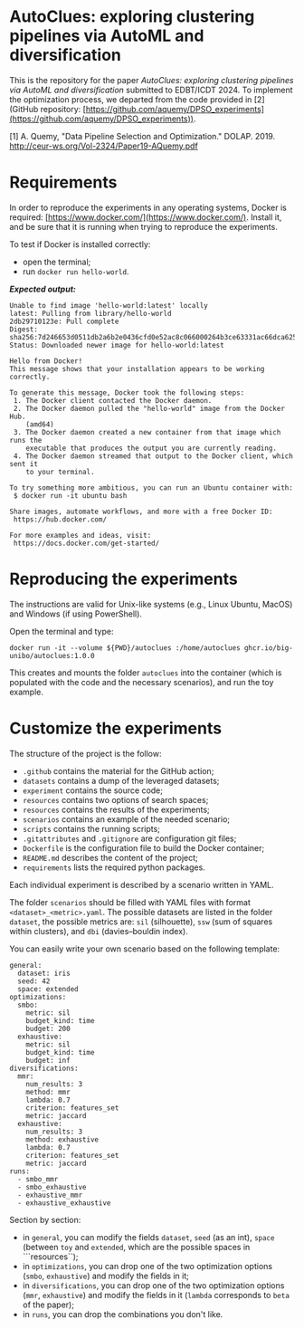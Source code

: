 # AutoClues: exploring clustering pipelines via AutoML and diversification

This is the repository for the paper *AutoClues: exploring clustering pipelines via AutoML and diversification* submitted to EDBT/ICDT 2024.
To implement the optimization process, we departed from the code provided in [2] (GitHub repository: [https://github.com/aquemy/DPSO_experiments](https://github.com/aquemy/DPSO_experiments)).

[1] A. Quemy, "Data Pipeline Selection and Optimization." DOLAP. 2019. http://ceur-ws.org/Vol-2324/Paper19-AQuemy.pdf

# Requirements

In order to reproduce the experiments in any operating systems, Docker is required: [https://www.docker.com/](https://www.docker.com/).
Install it, and be sure that it is running when trying to reproduce the experiments.

To test if Docker is installed correctly:

- open the terminal;
- run ```docker run hello-world```.

***Expected output:***

```
Unable to find image 'hello-world:latest' locally
latest: Pulling from library/hello-world
2db29710123e: Pull complete
Digest: sha256:7d246653d0511db2a6b2e0436cfd0e52ac8c066000264b3ce63331ac66dca625
Status: Downloaded newer image for hello-world:latest

Hello from Docker!
This message shows that your installation appears to be working correctly.

To generate this message, Docker took the following steps:
 1. The Docker client contacted the Docker daemon.
 2. The Docker daemon pulled the "hello-world" image from the Docker Hub.
    (amd64)
 3. The Docker daemon created a new container from that image which runs the
    executable that produces the output you are currently reading.
 4. The Docker daemon streamed that output to the Docker client, which sent it
    to your terminal.

To try something more ambitious, you can run an Ubuntu container with:
 $ docker run -it ubuntu bash

Share images, automate workflows, and more with a free Docker ID:
 https://hub.docker.com/

For more examples and ideas, visit:
 https://docs.docker.com/get-started/
```

# Reproducing the experiments

The instructions are valid for Unix-like systems (e.g., Linux Ubuntu, MacOS) and Windows (if using PowerShell).


Open the terminal and type:

```
docker run -it --volume ${PWD}/autoclues :/home/autoclues ghcr.io/big-unibo/autoclues:1.0.0
```

This creates and mounts the folder ```autoclues``` into the container (which is populated with the code and the necessary scenarios), and run the toy example.


# Customize the experiments

The structure of the project is the follow:

- ```.github``` contains the material for the GitHub action;
- ```datasets``` contains a dump of the leveraged datasets;
- ```experiment``` contains the source code;
- ```resources``` contains two options of search spaces;
- ```resources``` contains the results of the experiments;
- ```scenarios``` contains an example of the needed scenario;
- ```scripts``` contains the running scripts;
- ```.gitattributes``` and ```.gitignore``` are configuration git files;
- ```Dockerfile``` is the configuration file to build the Docker container;
- ```README.md``` describes the content of the project;
- ```requirements``` lists the required python packages.

Each individual experiment is described by a scenario written in YAML.

The folder ```scenarios``` should be filled with YAML files with format ```<dataset>_<metric>.yaml```.
The possible datasets are listed in the folder ```dataset```, the possible metrics are: ```sil``` (silhouette), ```ssw``` (sum of squares within clusters), and ```dbi``` (davies–bouldin index).

You can easily write your own scenario based on the following template:

```
general:
  dataset: iris
  seed: 42
  space: extended
optimizations:
  smbo:
    metric: sil
    budget_kind: time
    budget: 200
  exhaustive:
    metric: sil
    budget_kind: time
    budget: inf
diversifications:
  mmr:
    num_results: 3
    method: mmr
    lambda: 0.7
    criterion: features_set
    metric: jaccard
  exhaustive:
    num_results: 3
    method: exhaustive
    lambda: 0.7
    criterion: features_set
    metric: jaccard
runs:
  - smbo_mmr
  - smbo_exhaustive
  - exhaustive_mmr
  - exhaustive_exhaustive
```


Section by section:
- in ```general```, you can modify the fields ```dataset```, ```seed``` (as an int), ```space``` (between ```toy``` and ```extended```, which are the possible spaces in ```resources``);
- in ```optimizations```, you can drop one of the two optimization options (```smbo```, ```exhaustive```) and modify the fields in it;
- in ```diversifications```, you can drop one of the two optimization options (```mmr```, ```exhaustive```) and modify the fields in it (```lambda``` corresponds to ```beta``` of the paper);
- in ```runs```, you can drop the combinations you don't like.